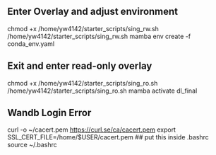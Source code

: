 ## Enter Overlay and adjust environment
chmod +x /home/yw4142/starter_scripts/sing_rw.sh
/home/yw4142/starter_scripts/sing_rw.sh
mamba env create -f conda_env.yaml

## Exit and enter read-only overlay
chmod +x /home/yw4142/starter_scripts/sing_ro.sh
/home/yw4142/starter_scripts/sing_ro.sh
mamba activate dl_final

## Wandb Login Error
curl -o ~/cacert.pem https://curl.se/ca/cacert.pem
export SSL_CERT_FILE=/home/$USER/cacert.pem ## put this inside .bashrc
source ~/.bashrc